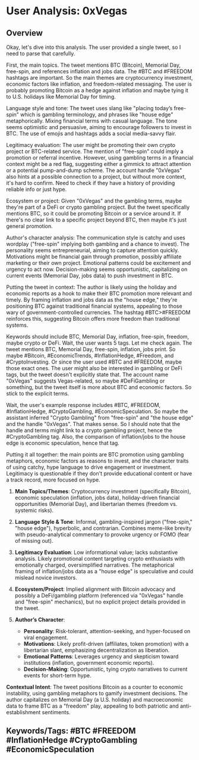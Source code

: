 # User Analysis: 0xVegas

## Overview

<think>
Okay, let's dive into this analysis. The user provided a single tweet, so I need to parse that carefully.

First, the main topics. The tweet mentions BTC (Bitcoin), Memorial Day, free-spin, and references inflation and jobs data. The #BTC and #FREEDOM hashtags are important. So the main themes are cryptocurrency investment, economic factors like inflation, and freedom-related messaging. The user is probably promoting Bitcoin as a hedge against inflation and maybe tying it to U.S. holidays like Memorial Day for timing.

Language style and tone: The tweet uses slang like "placing today’s free-spin" which is gambling terminology, and phrases like "house edge" metaphorically. Mixing financial terms with casual language. The tone seems optimistic and persuasive, aiming to encourage followers to invest in BTC. The use of emojis and hashtags adds a social media-savvy flair.

Legitimacy evaluation: The user might be promoting their own crypto project or BTC-related service. The mention of "free-spin" could imply a promotion or referral incentive. However, using gambling terms in a financial context might be a red flag, suggesting either a gimmick to attract attention or a potential pump-and-dump scheme. The account handle "0xVegas" also hints at a possible connection to a project, but without more context, it's hard to confirm. Need to check if they have a history of providing reliable info or just hype.

Ecosystem or project: Given "0xVegas" and the gambling terms, maybe they're part of a DeFi or crypto gambling project. But the tweet specifically mentions BTC, so it could be promoting Bitcoin or a service around it. If there's no clear link to a specific project beyond BTC, then maybe it's just general promotion.

Author's character analysis: The communication style is catchy and uses wordplay ("free-spin" implying both gambling and a chance to invest). The personality seems entrepreneurial, aiming to capture attention quickly. Motivations might be financial gain through promotion, possibly affiliate marketing or their own project. Emotional patterns could be excitement and urgency to act now. Decision-making seems opportunistic, capitalizing on current events (Memorial Day, jobs data) to push investment in BTC.

Putting the tweet in context: The author is likely using the holiday and economic reports as a hook to make their BTC promotion more relevant and timely. By framing inflation and jobs data as the "house edge," they're positioning BTC against traditional financial systems, appealing to those wary of government-controlled currencies. The hashtag #BTC>#FREEDOM reinforces this, suggesting Bitcoin offers more freedom than traditional systems.

Keywords should include BTC, Memorial Day, inflation, free-spin, freedom, maybe crypto or DeFi. Wait, the user wants 5 tags. Let me check again. The tweet mentions BTC, Memorial Day, free-spin, inflation, jobs print. So maybe #Bitcoin, #EconomicTrends, #InflationHedge, #Freedom, and #CryptoInvesting. Or since the user used #BTC and #FREEDOM, maybe those exact ones. The user might also be interested in gambling or DeFi tags, but the tweet doesn't explicitly state that. The account name "0xVegas" suggests Vegas-related, so maybe #DeFiGambling or something, but the tweet itself is more about BTC and economic factors. So stick to the explicit terms.

Wait, the user's example response includes #BTC, #FREEDOM, #InflationHedge, #CryptoGambling, #EconomicSpeculation. So maybe the assistant inferred "Crypto Gambling" from "free-spin" and "the house edge" and the handle "0xVegas". That makes sense. So I should note that the handle and terms might link to a crypto gambling project, hence the #CryptoGambling tag. Also, the comparison of inflation/jobs to the house edge is economic speculation, hence that tag.

Putting it all together: the main points are BTC promotion using gambling metaphors, economic factors as reasons to invest, and the character traits of using catchy, hype language to drive engagement or investment. Legitimacy is questionable if they don't provide educational content or have a track record, more focused on hype.
</think>

1. **Main Topics/Themes**: Cryptocurrency investment (specifically Bitcoin), economic speculation (inflation, jobs data), holiday-driven financial opportunities (Memorial Day), and libertarian themes (freedom vs. systemic risks).  

2. **Language Style & Tone**: Informal, gambling-inspired jargon ("free-spin," "house edge"), hyperbolic, and contrarian. Combines meme-like brevity with pseudo-analytical commentary to provoke urgency or FOMO (fear of missing out).  

3. **Legitimacy Evaluation**: Low informational value; lacks substantive analysis. Likely promotional content targeting crypto enthusiasts with emotionally charged, oversimplified narratives. The metaphorical framing of inflation/jobs data as a "house edge" is speculative and could mislead novice investors.  

4. **Ecosystem/Project**: Implied alignment with Bitcoin advocacy and possibly a DeFi/gambling platform (referenced via "0xVegas" handle and "free-spin" mechanics), but no explicit project details provided in the tweet.  

5. **Author’s Character**:  
   - **Personality**: Risk-tolerant, attention-seeking, and hyper-focused on viral engagement.  
   - **Motivations**: Likely profit-driven (affiliates, token promotion) with a libertarian slant, emphasizing decentralization as liberation.  
   - **Emotional Patterns**: Leverages urgency and skepticism toward institutions (inflation, government economic reports).  
   - **Decision-Making**: Opportunistic, tying crypto narratives to current events for short-term hype.  

**Contextual Intent**: The tweet positions Bitcoin as a counter to economic instability, using gambling metaphors to gamify investment decisions. The author capitalizes on Memorial Day (a U.S. holiday) and macroeconomic data to frame BTC as a "freedom" play, appealing to both patriotic and anti-establishment sentiments.  

**Keywords/Tags**: #BTC #FREEDOM #InflationHedge #CryptoGambling #EconomicSpeculation
---
